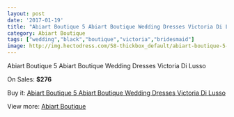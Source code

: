 ```yaml
---
layout: post
date: '2017-01-19'
title: "Abiart Boutique 5 Abiart Boutique Wedding Dresses Victoria Di Lusso"
category: Abiart Boutique
tags: ["wedding","black","boutique","victoria","bridesmaid"]
image: http://img.hectodress.com/58-thickbox_default/abiart-boutique-5-abiart-boutique-wedding-dresses-victoria-di-lusso.jpg
---
```

Abiart Boutique 5 Abiart Boutique Wedding Dresses Victoria Di Lusso

On Sales: **$276**
<a href="https://www.hectodress.com/abiart-boutique/20-abiart-boutique-5-abiart-boutique-wedding-dresses-victoria-di-lusso.html"><amp-img layout="responsive" width="600" height="600" src="//img.hectodress.com/58-thickbox_default/abiart-boutique-5-abiart-boutique-wedding-dresses-victoria-di-lusso.jpg" alt="Abiart Boutique 5 Abiart Boutique Wedding Dresses Victoria Di Lusso 0" /></a>
<a href="https://www.hectodress.com/abiart-boutique/20-abiart-boutique-5-abiart-boutique-wedding-dresses-victoria-di-lusso.html"><amp-img layout="responsive" width="600" height="600" src="//img.hectodress.com/60-thickbox_default/abiart-boutique-5-abiart-boutique-wedding-dresses-victoria-di-lusso.jpg" alt="Abiart Boutique 5 Abiart Boutique Wedding Dresses Victoria Di Lusso 1" /></a>
<a href="https://www.hectodress.com/abiart-boutique/20-abiart-boutique-5-abiart-boutique-wedding-dresses-victoria-di-lusso.html"><amp-img layout="responsive" width="600" height="600" src="//img.hectodress.com/59-thickbox_default/abiart-boutique-5-abiart-boutique-wedding-dresses-victoria-di-lusso.jpg" alt="Abiart Boutique 5 Abiart Boutique Wedding Dresses Victoria Di Lusso 2" /></a>

Buy it: [Abiart Boutique 5 Abiart Boutique Wedding Dresses Victoria Di Lusso](https://www.hectodress.com/abiart-boutique/20-abiart-boutique-5-abiart-boutique-wedding-dresses-victoria-di-lusso.html "Abiart Boutique 5 Abiart Boutique Wedding Dresses Victoria Di Lusso")

View more: [Abiart Boutique](https://www.hectodress.com/3-abiart-boutique "Abiart Boutique")
